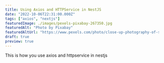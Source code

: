 ```yaml
---
title: Using Axios and HTTPService in NestJS
date: "2022-10-06T22:31:00.000Z"
tags: ["axios", "nextjs"]
featuredImage: ./images/pexels-pixabay-267350.jpg
featuredAlt: "Photo by Pixabay"
featuredAltUrl: "https://www.pexels.com/photo/close-up-photography-of-smartphone-icons-267350/"
draft: true
preview: true
---
```

This is how you use axios and httpservice in nestjs